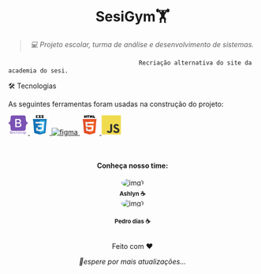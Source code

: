 <h1 align="center">SesiGym🏋️</h1>

>_<p align="center">💻 Projeto escolar, turma de análise e desenvolvimento de sistemas.</p>_

                                         Recriação alternativa do site da academia do sesi.



<p >🛠 Tecnologias</p>
<p >   As seguintes ferramentas foram usadas na construção do projeto: </p>



 </a> <a href="https://getbootstrap.com" target="_blank" rel="noreferrer"> <img src="https://raw.githubusercontent.com/devicons/devicon/master/icons/bootstrap/bootstrap-plain-wordmark.svg" alt="bootstrap" width="40" height="40"/> 
  </a> <a href="https://www.w3schools.com/css/" target="_blank" rel="noreferrer"> <img src="https://raw.githubusercontent.com/devicons/devicon/master/icons/css3/css3-original-wordmark.svg" alt="css3" width="40" height="40"/> 
</a> <a href="https://www.figma.com/" target="_blank" rel="noreferrer"> <img src="https://www.vectorlogo.zone/logos/figma/figma-icon.svg" alt="figma" width="40" height="40"/> </a> 
 <a href="https://www.w3.org/html/" target="_blank" rel="noreferrer"> <img src="https://raw.githubusercontent.com/devicons/devicon/master/icons/html5/html5-original-wordmark.svg" alt="html5" width="40" height="40"/> 
 <a href="https://developer.mozilla.org/en-US/docs/Web/JavaScript" target="_blank" rel="noreferrer"> <img src="https://raw.githubusercontent.com/devicons/devicon/master/icons/javascript/javascript-original.svg" alt="javascript" width="40" height="40"/> </a>
 


<br>
<h4 align= "center">Conheça nosso time:</h4>


<div align="center">
 <img style="border-radius: 50%;" src="https://avatars.githubusercontent.com/u/102593108?v=4" width="100px;" alt="img1"/>
 <br />
 <sub><b>Ashlyn ☕</b></sub></a>
<br>

  <img style="border-radius: 50%;" src="https://avatars.githubusercontent.com/u/84690235?v=4" width="100px;" alt="img1"/>
 <br />
 

 <sub><b>Pedro dias ☕</b></sub></a> 

<br>
</div>
<div align= "center">
Feito com ❤️  

_🚧espere por mais atualizações..._
</div>






